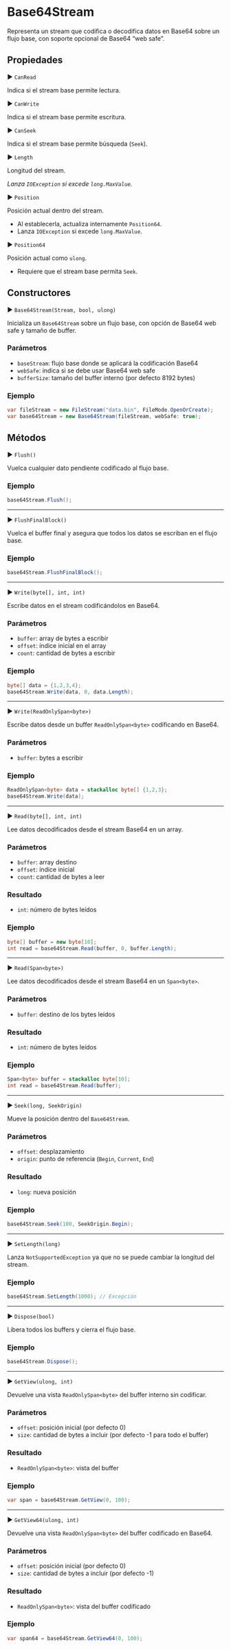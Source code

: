 # Base64Stream

Representa un stream que codifica o decodifica datos en Base64 sobre un flujo base, con soporte opcional de Base64 “web safe”.

## Propiedades

▶ `CanRead`

Indica si el stream base permite lectura.

▶ `CanWrite`

Indica si el stream base permite escritura.

▶ `CanSeek`

Indica si el stream base permite búsqueda (`Seek`).

▶ `Length`

Longitud del stream.

*Lanza `IOException` si excede `long.MaxValue`.*

▶ `Position`

Posición actual dentro del stream.

* Al establecerla, actualiza internamente `Position64`.
* Lanza `IOException` si excede `long.MaxValue`.

▶ `Position64`

Posición actual como `ulong`.

* Requiere que el stream base permita `Seek`.

## Constructores

▶ `Base64Stream(Stream, bool, ulong)`

Inicializa un `Base64Stream` sobre un flujo base, con opción de Base64 web safe y tamaño de buffer.

### Parámetros

* `baseStream`: flujo base donde se aplicará la codificación Base64
* `webSafe`: indica si se debe usar Base64 web safe
* `bufferSize`: tamaño del buffer interno (por defecto 8192 bytes)

### Ejemplo

```csharp
var fileStream = new FileStream("data.bin", FileMode.OpenOrCreate);
var base64Stream = new Base64Stream(fileStream, webSafe: true);
```

## Métodos

▶ `Flush()`

Vuelca cualquier dato pendiente codificado al flujo base.

### Ejemplo

```csharp
base64Stream.Flush();
```

---

▶ `FlushFinalBlock()`

Vuelca el buffer final y asegura que todos los datos se escriban en el flujo base.

### Ejemplo

```csharp
base64Stream.FlushFinalBlock();
```

---

▶ `Write(byte[], int, int)`

Escribe datos en el stream codificándolos en Base64.

### Parámetros

* `buffer`: array de bytes a escribir
* `offset`: índice inicial en el array
* `count`: cantidad de bytes a escribir

### Ejemplo

```csharp
byte[] data = {1,2,3,4};
base64Stream.Write(data, 0, data.Length);
```

---

▶ `Write(ReadOnlySpan<byte>)`

Escribe datos desde un buffer `ReadOnlySpan<byte>` codificando en Base64.

### Parámetros

* `buffer`: bytes a escribir

### Ejemplo

```csharp
ReadOnlySpan<byte> data = stackalloc byte[] {1,2,3};
base64Stream.Write(data);
```

---

▶ `Read(byte[], int, int)`

Lee datos decodificados desde el stream Base64 en un array.

### Parámetros

* `buffer`: array destino
* `offset`: índice inicial
* `count`: cantidad de bytes a leer

### Resultado

* `int`: número de bytes leídos

### Ejemplo

```csharp
byte[] buffer = new byte[10];
int read = base64Stream.Read(buffer, 0, buffer.Length);
```

---

▶ `Read(Span<byte>)`

Lee datos decodificados desde el stream Base64 en un `Span<byte>`.

### Parámetros

* `buffer`: destino de los bytes leídos

### Resultado

* `int`: número de bytes leídos

### Ejemplo

```csharp
Span<byte> buffer = stackalloc byte[10];
int read = base64Stream.Read(buffer);
```

---

▶ `Seek(long, SeekOrigin)`

Mueve la posición dentro del `Base64Stream`.

### Parámetros

* `offset`: desplazamiento
* `origin`: punto de referencia (`Begin`, `Current`, `End`)

### Resultado

* `long`: nueva posición

### Ejemplo

```csharp
base64Stream.Seek(100, SeekOrigin.Begin);
```

---

▶ `SetLength(long)`

Lanza `NotSupportedException` ya que no se puede cambiar la longitud del stream.

### Ejemplo

```csharp
base64Stream.SetLength(1000); // Excepción
```

---

▶ `Dispose(bool)`

Libera todos los buffers y cierra el flujo base.

### Ejemplo

```csharp
base64Stream.Dispose();
```

---

▶ `GetView(ulong, int)`

Devuelve una vista `ReadOnlySpan<byte>` del buffer interno sin codificar.

### Parámetros

* `offset`: posición inicial (por defecto 0)
* `size`: cantidad de bytes a incluir (por defecto -1 para todo el buffer)

### Resultado

* `ReadOnlySpan<byte>`: vista del buffer

### Ejemplo

```csharp
var span = base64Stream.GetView(0, 100);
```

---

▶ `GetView64(ulong, int)`

Devuelve una vista `ReadOnlySpan<byte>` del buffer codificado en Base64.

### Parámetros

* `offset`: posición inicial (por defecto 0)
* `size`: cantidad de bytes a incluir (por defecto -1)

### Resultado

* `ReadOnlySpan<byte>`: vista del buffer codificado

### Ejemplo

```csharp
var span64 = base64Stream.GetView64(0, 100);
```